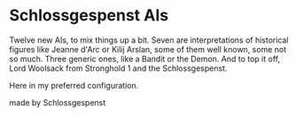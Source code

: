 # Schlossgespenst AIs  
Twelve new AIs, to mix things up a bit. Seven are interpretations of historical figures like Jeanne d'Arc or Kilij Arslan, some of them well known, some not so much. Three generic ones, like a Bandit or the Demon. And to top it off, Lord Woolsack from Stronghold 1 and the Schlossgespenst.

Here in my preferred configuration.

made by Schlossgespenst



